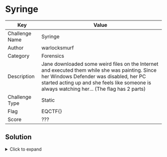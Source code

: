 # Syringe

| Key            | Value                                                                                                                        |
|----------------|------------------------------------------------------------------------------------------------------------------------------|
| Challenge Name | Syringe                                                                                                                      |
| Author         | warlocksmurf                                                                                                                 |
| Category       | Forensics                                                                                                                    |
| Description    | Jane downloaded some weird files on the Internet and executed them while she was painting. Since her Windows Defender was disabled, her PC started acting up and she feels like someone is always watching her... (The flag has 2 parts)  |
| Challenge Type | Static                                                                                                                       |
| Flag           | EQCTF{}                                                                                                                      |
| Score          | ???                                                                                                                          |

## Solution

<details>
<summary>Click to expand</summary>

Attempt the challenge first: https://eqctf.com/
